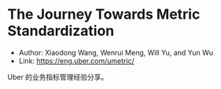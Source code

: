# The Journey Towards Metric Standardization

* Author: Xiaodong Wang, Wenrui Meng, Will Yu, and Yun Wu
* Link: https://eng.uber.com/umetric/

Uber 的业务指标管理经验分享。
